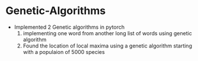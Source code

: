 # Genetic-Algorithms
- Implemented 2 Genetic algorithms in pytorch
  1. implementing one word from another long list of words using genetic algorithm
  2. Found the location of local maxima using a genetic algorithm starting with a populaion of 5000 species
